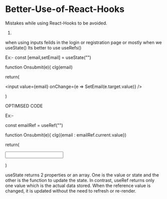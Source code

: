 # Better-Use-of-React-Hooks
Mistakes while using React-Hooks to be avoided.

1)
when using inputs feilds in the login or registration page or mostly when we useState()
Its better to use useRefs()

Ex:-
  const [email,setEmail] = useState("")
  
  function Onsubmit(e){
  clg(email)
  
  return(
    <form onSubmit={onSubmit}>
      <input
        value={email}
        onChange={e => SetEmail(e.target.value)}
      />
    </form>
  )
  
  OPTIMISED CODE
  
  Ex:-
  
   const emailRef = useRef("")
  
  function Onsubmit(e){
  clg({email : emailRef.current.value})
  
  return(
    <form onSubmit={onSubmit}>
      <input
        ref = {emailRef}
      />
    </form>
  )
  
useState returns 2 properties or an array. One is the value or state and the other is the function to update the state. In contrast, useRef returns only one value which is the actual data stored. When the reference value is changed, it is updated without the need to refresh or re-render.
  

